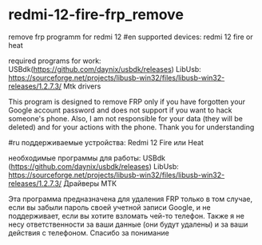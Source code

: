 # redmi-12-fire-frp_remove
remove frp programm for redmi 12
#en
supported devices: redmi 12 fire or heat

required programs for work: USBdk(https://github.com/daynix/usbdk/releases)
LibUsb: https://sourceforge.net/projects/libusb-win32/files/libusb-win32-releases/1.2.7.3/
Mtk drivers

This program is designed to remove FRP only if you have forgotten your Google account password and does not support if you want to hack someone's phone. Also, I am not responsible for your data (they will be deleted) and for your actions with the phone. 
Thank you for understanding

#ru
поддерживаемые устройства: Redmi 12 Fire или Heat

необходимые программы для работы: USBdk (https://github.com/daynix/usbdk/releases)
LibUsb: https://sourceforge.net/projects/libusb-win32/files/libusb-win32-releases/1.2.7.3/
Драйверы МТК

Эта программа предназначена для удаления FRP только в том случае, если вы забыли пароль своей учетной записи Google, и не поддерживает, если вы хотите взломать чей-то телефон. Также я не несу ответственности за ваши данные (они будут удалены) и за ваши действия с телефоном. 
Спасибо за понимание
